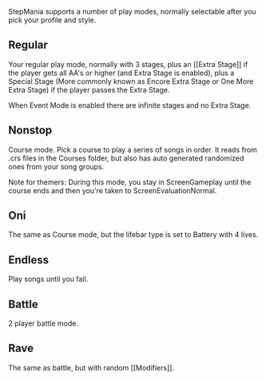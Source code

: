 StepMania supports a number of play modes, normally selectable after you pick your profile and style.

## Regular
Your regular play mode, normally with 3 stages, plus an [[Extra Stage]] if the player gets all AA's or higher (and Extra Stage is enabled), plus a Special Stage (More commonly known as Encore Extra Stage or One More Extra Stage) if the player passes the Extra Stage.

When Event Mode is enabled there are infinite stages and no Extra Stage.

## Nonstop
Course mode. Pick a course to play a series of songs in order. It reads from .crs files in the Courses folder, but also has auto generated randomized ones from your song groups.

Note for themers: During this mode, you stay in ScreenGameplay until the course ends and then you're taken to ScreenEvaluationNormal.

## Oni
The same as Course mode, but the lifebar type is set to Battery with 4 lives.

## Endless
Play songs until you fail.

## Battle
2 player battle mode.

## Rave
The same as battle, but with random [[Modifiers]].